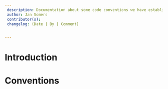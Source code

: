 ```yaml
---
 description: Documentation about some code conventions we have established during the project
 author: Jan Somers
 contributor(s): 
 changelog: (Date | By | Comment)


---
```


# Introduction



# Conventions





